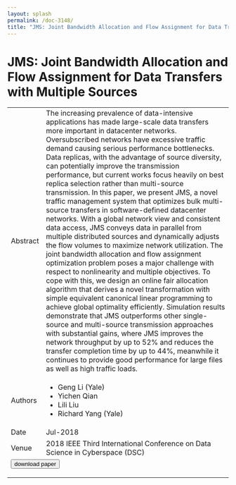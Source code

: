 ```yaml
---
layout: splash
permalink: /doc-3148/
title: "JMS: Joint Bandwidth Allocation and Flow Assignment for Data Transfers with Multiple Sources"
---
```


# JMS: Joint Bandwidth Allocation and Flow Assignment for Data Transfers with Multiple Sources

<table>
    <tbody>
    <tr>
        <td>Abstract</td>
        <td>The increasing prevalence of data-intensive applications has made large-scale data transfers more important in datacenter networks. Oversubscribed networks have excessive traffic demand causing serious performance bottlenecks. Data replicas, with the advantage of source diversity, can potentially improve the transmission performance, but current works focus heavily on best replica selection rather than multi-source transmission. In this paper, we present JMS, a novel traffic management system that optimizes bulk multi-source transfers in software-defined datacenter networks. With a global network view and consistent data access, JMS conveys data in parallel from multiple distributed sources and dynamically adjusts the flow volumes to maximize network utilization. The joint bandwidth allocation and flow assignment optimization problem poses a major challenge with respect to nonlinearity and multiple objectives. To cope with this, we design an online fair allocation algorithm that derives a novel transformation with simple equivalent canonical linear programming to achieve global optimality efficiently. Simulation results demonstrate that JMS outperforms other single-source and multi-source transmission approaches with substantial gains, where JMS improves the network throughput by up to 52% and reduces the transfer completion time by up to 44%, meanwhile it continues to provide good performance for large files as well as high traffic loads.</td>
    </tr>
    <tr>
        <td>Authors</td>
        <td>
            <ul>
                <li>Geng Li (Yale)</li>
                <li>Yichen Qian</li>
                <li>Lili Liu</li>
                <li>Richard Yang (Yale)</li>
            </ul>
        </td>
    </tr>
    <tr>
        <td>Date</td>
        <td>Jul-2018</td>
    </tr>
    <tr>
        <td>Venue</td>
        <td>2018 IEEE Third International Conference on Data Science in Cyberspace (DSC)</td>
    </tr>
        <tr>
            <td colspan="2">
                <form method="get" action="https://dais-ita.org/sites/default/files/2958.pdf">
                    <button type="submit">download paper</button>
                </form>
            </td>
        </tr>
    </tbody>
</table>

